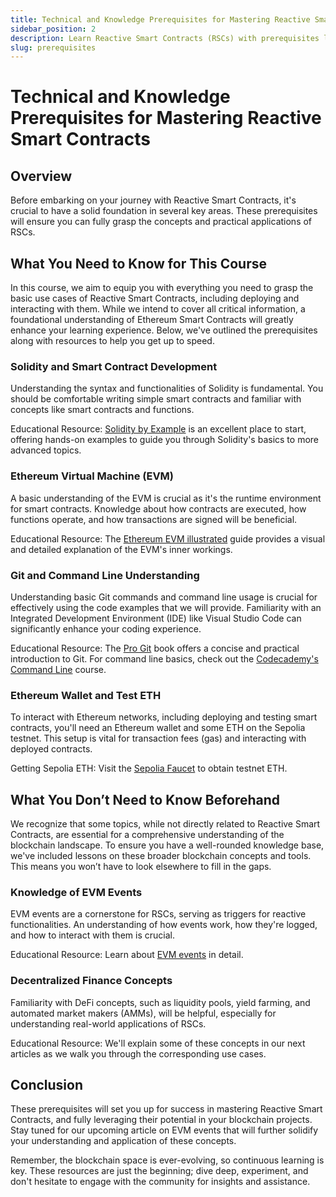 ```yaml
---
title: Technical and Knowledge Prerequisites for Mastering Reactive Smart Contracts
sidebar_position: 2
description: Learn Reactive Smart Contracts (RSCs) with prerequisites like Solidity, EVM basics, Git, and an Ethereum wallet.
slug: prerequisites
---
```


# Technical and Knowledge Prerequisites for Mastering Reactive Smart Contracts

## Overview 

Before embarking on your journey with Reactive Smart Contracts, it's crucial to have a solid foundation in several key
areas. These prerequisites will ensure you can fully grasp the concepts and practical applications of RSCs.

## What You Need to Know for This Course

In this course, we aim to equip you with everything you need to grasp the basic use cases of Reactive Smart Contracts,
including deploying and interacting with them. While we intend to cover all critical information, a foundational
understanding of Ethereum Smart Contracts will greatly enhance your learning experience. Below, we've outlined the
prerequisites along with resources to help you get up to speed.

### Solidity and Smart Contract Development

Understanding the syntax and functionalities of Solidity is fundamental. You should be comfortable writing simple smart
contracts and familiar with concepts like smart contracts and functions.

Educational Resource: [Solidity by Example](https://solidity-by-example.org/) is an excellent place to start, offering
hands-on examples to guide you through Solidity's basics to more advanced topics.

### Ethereum Virtual Machine (EVM)

A basic understanding of the EVM is crucial as it's the runtime environment for smart contracts. Knowledge about how
contracts are executed, how functions operate, and how transactions are signed will be beneficial.

Educational Resource: The [Ethereum EVM illustrated](https://takenobu-hs.github.io/downloads/ethereum_evm_illustrated.pdf) guide provides a visual and detailed explanation of the EVM's
inner workings.

### Git and Command Line Understanding

Understanding basic Git commands and command line usage is crucial for effectively using the code examples that we will
provide. Familiarity with an Integrated Development Environment (IDE) like Visual Studio Code can significantly enhance
your coding experience.

Educational Resource: The [Pro Git](https://git-scm.com/book/en/v2) book offers a concise and practical introduction to Git. For command line basics,
check out the [Codecademy's Command Line](https://www.codecademy.com/learn/learn-the-command-line) course.

### Ethereum Wallet and Test ETH

To interact with Ethereum networks, including deploying and testing smart contracts, you'll need an Ethereum wallet and
some ETH on the Sepolia testnet. This setup is vital for transaction fees (gas) and interacting with deployed contracts.

Getting Sepolia ETH: Visit the [Sepolia Faucet](https://www.alchemy.com/faucets/ethereum-sepolia) to obtain testnet ETH.

## What You Don’t Need to Know Beforehand

We recognize that some topics, while not directly related to Reactive Smart Contracts, are essential for a comprehensive
understanding of the blockchain landscape. To ensure you have a well-rounded knowledge base, we've included lessons on
these broader blockchain concepts and tools. This means you won’t have to look elsewhere to fill in the gaps.

### Knowledge of EVM Events

EVM events are a cornerstone for RSCs, serving as triggers for reactive functionalities. An understanding of how events
work, how they're logged, and how to interact with them is crucial.

Educational Resource: Learn about [EVM events](../module-1/how-events-work.md) in detail.

### Decentralized Finance Concepts

Familiarity with DeFi concepts, such as liquidity pools, yield farming, and automated market makers (AMMs), will be
helpful, especially for understanding real-world applications of RSCs.

Educational Resource: We'll explain some of these concepts in our next articles as we walk you through the corresponding
use cases.

## Conclusion

These prerequisites will set you up for success in mastering Reactive Smart Contracts, and fully leveraging their potential
in your blockchain projects. Stay tuned for our upcoming article on EVM events that will further solidify your
understanding and application of these concepts.

Remember, the blockchain space is ever-evolving, so continuous learning is key. These resources are just the beginning;
dive deep, experiment, and don't hesitate to engage with the community for insights and assistance.
